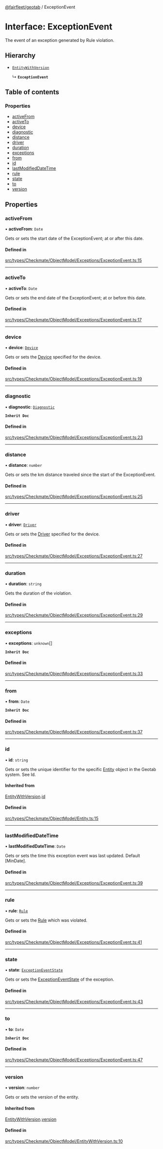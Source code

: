 [@fairfleet/geotab](../README.md) / ExceptionEvent

# Interface: ExceptionEvent

The event of an exception generated by Rule violation.

## Hierarchy

- [`EntityWithVersion`](EntityWithVersion.md)

  ↳ **`ExceptionEvent`**

## Table of contents

### Properties

- [activeFrom](ExceptionEvent.md#activefrom)
- [activeTo](ExceptionEvent.md#activeto)
- [device](ExceptionEvent.md#device)
- [diagnostic](ExceptionEvent.md#diagnostic)
- [distance](ExceptionEvent.md#distance)
- [driver](ExceptionEvent.md#driver)
- [duration](ExceptionEvent.md#duration)
- [exceptions](ExceptionEvent.md#exceptions)
- [from](ExceptionEvent.md#from)
- [id](ExceptionEvent.md#id)
- [lastModifiedDateTime](ExceptionEvent.md#lastmodifieddatetime)
- [rule](ExceptionEvent.md#rule)
- [state](ExceptionEvent.md#state)
- [to](ExceptionEvent.md#to)
- [version](ExceptionEvent.md#version)

## Properties

### activeFrom

• **activeFrom**: `Date`

Gets or sets the start date of the ExceptionEvent; at or after this date.

#### Defined in

[src/types/Checkmate/ObjectModel/Exceptions/ExceptionEvent.ts:15](https://github.com/fairfleet/geotab/blob/d57d931/src/types/Checkmate/ObjectModel/Exceptions/ExceptionEvent.ts#L15)

___

### activeTo

• **activeTo**: `Date`

Gets or sets the end date of the ExceptionEvent; at or before this date.

#### Defined in

[src/types/Checkmate/ObjectModel/Exceptions/ExceptionEvent.ts:17](https://github.com/fairfleet/geotab/blob/d57d931/src/types/Checkmate/ObjectModel/Exceptions/ExceptionEvent.ts#L17)

___

### device

• **device**: [`Device`](Device.md)

Gets or sets the [Device](Device.md) specified for the device.

#### Defined in

[src/types/Checkmate/ObjectModel/Exceptions/ExceptionEvent.ts:19](https://github.com/fairfleet/geotab/blob/d57d931/src/types/Checkmate/ObjectModel/Exceptions/ExceptionEvent.ts#L19)

___

### diagnostic

• **diagnostic**: [`Diagnostic`](Diagnostic.md)

**`Inherit Doc`**

#### Defined in

[src/types/Checkmate/ObjectModel/Exceptions/ExceptionEvent.ts:23](https://github.com/fairfleet/geotab/blob/d57d931/src/types/Checkmate/ObjectModel/Exceptions/ExceptionEvent.ts#L23)

___

### distance

• **distance**: `number`

Gets or sets the km distance traveled since the start of the ExceptionEvent.

#### Defined in

[src/types/Checkmate/ObjectModel/Exceptions/ExceptionEvent.ts:25](https://github.com/fairfleet/geotab/blob/d57d931/src/types/Checkmate/ObjectModel/Exceptions/ExceptionEvent.ts#L25)

___

### driver

• **driver**: [`Driver`](Driver.md)

Gets or sets the [Driver](Driver.md) specified for the device.

#### Defined in

[src/types/Checkmate/ObjectModel/Exceptions/ExceptionEvent.ts:27](https://github.com/fairfleet/geotab/blob/d57d931/src/types/Checkmate/ObjectModel/Exceptions/ExceptionEvent.ts#L27)

___

### duration

• **duration**: `string`

Gets the duration of the violation.

#### Defined in

[src/types/Checkmate/ObjectModel/Exceptions/ExceptionEvent.ts:29](https://github.com/fairfleet/geotab/blob/d57d931/src/types/Checkmate/ObjectModel/Exceptions/ExceptionEvent.ts#L29)

___

### exceptions

• **exceptions**: `unknown`[]

**`Inherit Doc`**

#### Defined in

[src/types/Checkmate/ObjectModel/Exceptions/ExceptionEvent.ts:33](https://github.com/fairfleet/geotab/blob/d57d931/src/types/Checkmate/ObjectModel/Exceptions/ExceptionEvent.ts#L33)

___

### from

• **from**: `Date`

**`Inherit Doc`**

#### Defined in

[src/types/Checkmate/ObjectModel/Exceptions/ExceptionEvent.ts:37](https://github.com/fairfleet/geotab/blob/d57d931/src/types/Checkmate/ObjectModel/Exceptions/ExceptionEvent.ts#L37)

___

### id

• **id**: `string`

Gets or sets the unique identifier for the specific [Entity](Entity.md) object in the Geotab system. See Id.

#### Inherited from

[EntityWithVersion](EntityWithVersion.md).[id](EntityWithVersion.md#id)

#### Defined in

[src/types/Checkmate/ObjectModel/Entity.ts:15](https://github.com/fairfleet/geotab/blob/d57d931/src/types/Checkmate/ObjectModel/Entity.ts#L15)

___

### lastModifiedDateTime

• **lastModifiedDateTime**: `Date`

Gets or sets the time this exception event was last updated. Default [MinDate].

#### Defined in

[src/types/Checkmate/ObjectModel/Exceptions/ExceptionEvent.ts:39](https://github.com/fairfleet/geotab/blob/d57d931/src/types/Checkmate/ObjectModel/Exceptions/ExceptionEvent.ts#L39)

___

### rule

• **rule**: [`Rule`](Rule.md)

Gets or sets the [Rule](Rule.md) which was violated.

#### Defined in

[src/types/Checkmate/ObjectModel/Exceptions/ExceptionEvent.ts:41](https://github.com/fairfleet/geotab/blob/d57d931/src/types/Checkmate/ObjectModel/Exceptions/ExceptionEvent.ts#L41)

___

### state

• **state**: [`ExceptionEventState`](ExceptionEventState.md)

Gets or sets the [ExceptionEventState](ExceptionEventState.md) of the exception.

#### Defined in

[src/types/Checkmate/ObjectModel/Exceptions/ExceptionEvent.ts:43](https://github.com/fairfleet/geotab/blob/d57d931/src/types/Checkmate/ObjectModel/Exceptions/ExceptionEvent.ts#L43)

___

### to

• **to**: `Date`

**`Inherit Doc`**

#### Defined in

[src/types/Checkmate/ObjectModel/Exceptions/ExceptionEvent.ts:47](https://github.com/fairfleet/geotab/blob/d57d931/src/types/Checkmate/ObjectModel/Exceptions/ExceptionEvent.ts#L47)

___

### version

• **version**: `number`

Gets or sets the version of the entity.

#### Inherited from

[EntityWithVersion](EntityWithVersion.md).[version](EntityWithVersion.md#version)

#### Defined in

[src/types/Checkmate/ObjectModel/EntityWithVersion.ts:10](https://github.com/fairfleet/geotab/blob/d57d931/src/types/Checkmate/ObjectModel/EntityWithVersion.ts#L10)
